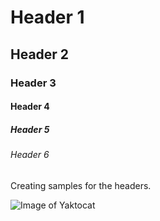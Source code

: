 # Header 1
## Header 2
### Header 3
#### Header 4
##### Header 5
###### Header 6
Creating samples for the headers.


![Image of Yaktocat](https://octodex.github.com/images/yaktocat.png)
